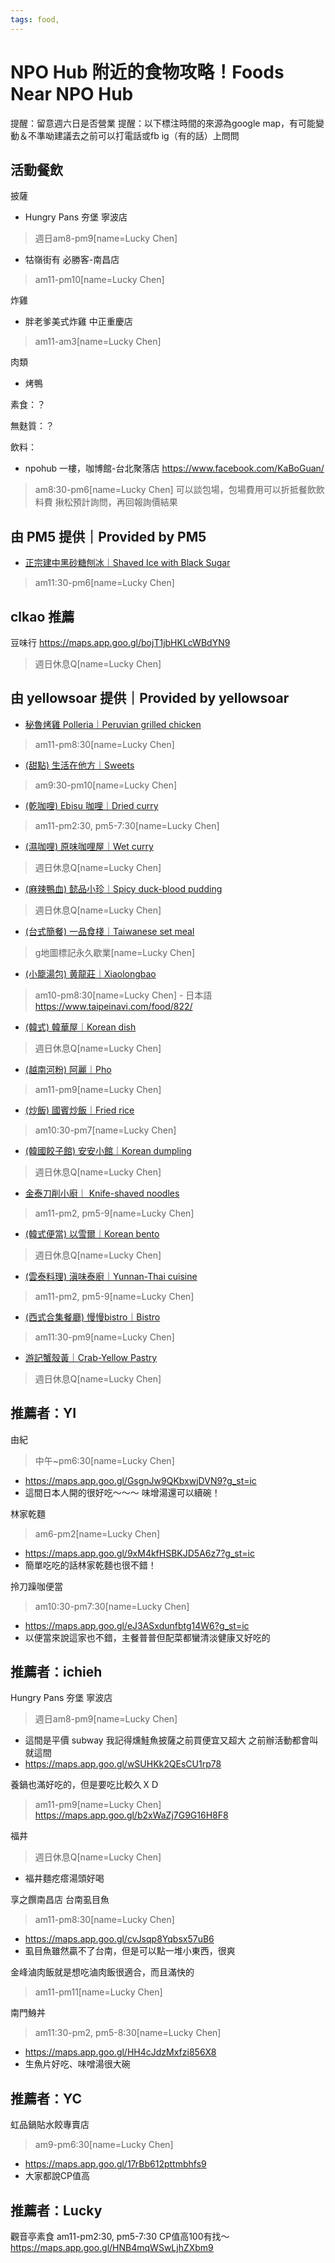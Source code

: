 ```yaml
---
tags: food,
---
```


# NPO Hub 附近的食物攻略！Foods Near NPO Hub

提醒：留意週六日是否營業
提醒：以下標注時間的來源為google map，有可能變動＆不準呦建議去之前可以打電話或fb ig（有的話）上問問

## 活動餐飲

披薩
- Hungry Pans 夯堡 寧波店
> 週日am8-pm9[name=Lucky Chen]
- 牯嶺街有 必勝客-南昌店
> am11-pm10[name=Lucky Chen]

炸雞
- 胖老爹美式炸雞 中正重慶店
> am11-am3[name=Lucky Chen]

肉類
- 烤鴨

素食：？

無麩質：？

飲料：
- npohub 一樓，咖博館-台北聚落店 https://www.facebook.com/KaBoGuan/
> am8:30-pm6[name=Lucky Chen]
> 可以談包場，包場費用可以折抵餐飲飲料費
> 揪松預計詢問，再回報詢價結果


## 由 PM5 提供｜Provided by PM5 
- [正宗建中黑砂糖刨冰｜Shaved Ice with Black Sugar](https://maps.app.goo.gl/zwgFAL5Vs3doHtHq5)
> am11:30-pm6[name=Lucky Chen]

## clkao 推薦 

豆味行 https://maps.app.goo.gl/bojT1jbHKLcWBdYN9
> 週日休息Q[name=Lucky Chen]

## 由 yellowsoar 提供｜Provided by yellowsoar 

- [秘魯烤雞 Polleria｜Peruvian grilled chicken](https://maps.app.goo.gl/VeQb4nf29gNNXU6Z6)
> am11-pm8:30[name=Lucky Chen]
- [(甜點) 生活在他方｜Sweets](https://maps.app.goo.gl/5N7juD8iDYn6BkMw6)
> am9:30-pm10[name=Lucky Chen]
- [(乾咖哩) Ebisu 咖哩｜Dried curry](https://maps.app.goo.gl/EZ4Gw6ZHB5q85Nnk8)
> am11-pm2:30, pm5-7:30[name=Lucky Chen]
- [(濕咖哩) 原味咖哩屋｜Wet curry](https://maps.app.goo.gl/GN2jrmjqsnipKy7X9)
> 週日休息Q[name=Lucky Chen]
- [(麻辣鴨血) 懿品小珍｜Spicy duck-blood pudding](https://maps.app.goo.gl/pe3MiHm1vEA9aXjKA)
> 週日休息Q[name=Lucky Chen]
- [(台式簡餐) 一品食棧｜Taiwanese set meal](https://maps.app.goo.gl/FCCTukBMGKzz1vbA6)
> g地圖標記永久歇業[name=Lucky Chen]
- [(小籠湯包) 黄龍莊｜Xiaolongbao](https://maps.app.goo.gl/xzHxBuzpiRCyQ63x7)
> am10-pm8:30[name=Lucky Chen]
    - 日本語　https://www.taipeinavi.com/food/822/
- [(韓式) 韓華屋｜Korean dish](https://maps.app.goo.gl/Hcca6CVJRgJJasUy8)
> 週日休息Q[name=Lucky Chen]
- [(越南河粉) 阿麗｜Pho](https://maps.app.goo.gl/pXh4nz4Kg3Mhjh1V8)
> am11-pm9[name=Lucky Chen]
- [(炒飯) 國賓炒飯｜Fried rice](https://maps.app.goo.gl/cDbVLymmggbPxtCy7)
> am10:30-pm7[name=Lucky Chen]
- [(韓國餃子館) 安安小館｜Korean dumpling](https://maps.app.goo.gl/2xFB5BWZ1m6wCGBz9)
> 週日休息Q[name=Lucky Chen]
- [金泰刀削小廚｜ Knife-shaved noodles](https://maps.app.goo.gl/roV2w8j9TAvHYCwM8)
> am11-pm2, pm5-9[name=Lucky Chen]
- [(韓式便當) 以雪爾｜Korean bento](https://maps.app.goo.gl/a9C32xGbzNidTXmbA)
> 週日休息Q[name=Lucky Chen]
- [(雲泰料理) 滇味泰廚｜Yunnan-Thai cuisine](https://maps.app.goo.gl/HKuqUKi4MJUBvX8w6)
> am11-pm2, pm5-9[name=Lucky Chen]
- [(西式合集餐廳) 慢慢bistro｜Bistro](https://maps.app.goo.gl/BmZTf7Az3U4BzRCB6)
> am11:30-pm9[name=Lucky Chen]
- [游記蟹殼黃｜Crab-Yellow Pastry](https://maps.app.goo.gl/k7muey1UqJ81bteY9)
> 週日休息Q[name=Lucky Chen]

## 推薦者：YI

由紀 
> 中午~pm6:30[name=Lucky Chen]
- https://maps.app.goo.gl/GsgnJw9QKbxwjDVN9?g_st=ic
- 這間日本人開的很好吃～～～ 味增湯還可以續碗！

林家乾麵
> am6-pm2[name=Lucky Chen]
- https://maps.app.goo.gl/9xM4kfHSBKJD5A6z7?g_st=ic
- 簡單吃吃的話林家乾麵也很不錯！

拎刀躁咖便當
> am10:30-pm7:30[name=Lucky Chen]
- https://maps.app.goo.gl/eJ3ASxdunfbtg14W6?g_st=ic
- 以便當來說這家也不錯，主餐普普但配菜都蠻清淡健康又好吃的

## 推薦者：ichieh

Hungry Pans 夯堡 寧波店
> 週日am8-pm9[name=Lucky Chen]
- 這間是平價 subway 我記得燻鮭魚披薩之前買便宜又超大 之前辦活動都會叫就這間
- https://maps.app.goo.gl/wSUHKk2QEsCU1rp78

養鍋也滿好吃的，但是要吃比較久ＸＤ
> am11-pm9[name=Lucky Chen]
https://maps.app.goo.gl/b2xWaZj7G9G16H8F8

福井
> 週日休息Q[name=Lucky Chen]
- 福井麵疙瘩湯頭好喝

享之饌南昌店 台南虱目魚
> am11-pm8:30[name=Lucky Chen]
- https://maps.app.goo.gl/cvJsqp8Yqbsx57uB6
- 虱目魚雖然贏不了台南，但是可以點一堆小東西，很爽

金峰滷肉飯就是想吃滷肉飯很適合，而且滿快的
> am11-pm11[name=Lucky Chen]

南門鯓丼
> am11:30-pm2, pm5-8:30[name=Lucky Chen]
- https://maps.app.goo.gl/HH4cJdzMxfzi856X8
- 生魚片好吃、味噌湯很大碗

## 推薦者：YC
虹品鍋貼水餃專賣店
> am9-pm6:30[name=Lucky Chen]
- https://maps.app.goo.gl/17rBb612pttmbhfs9
- 大家都說CP值高


## 推薦者：Lucky
觀音亭素食
am11-pm2:30, pm5-7:30
CP值高100有找～
https://maps.app.goo.gl/HNB4mqWSwLjhZXbm9